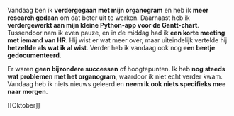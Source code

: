 Vandaag ben ik **verdergegaan met mijn organogram** en heb ik **meer research gedaan** om dat beter uit te werken. Daarnaast heb ik **verdergewerkt aan mijn kleine Python-app voor de Gantt-chart**. Tussendoor nam ik even pauze, en in de middag had ik **een korte meeting met iemand van HR**. Hij wist er wat meer over, maar uiteindelijk vertelde hij **hetzelfde als wat ik al wist**. Verder heb ik vandaag ook nog **een beetje gedocumenteerd**.

Er waren **geen bijzondere successen** of hoogtepunten. Ik heb **nog steeds wat problemen met het organogram**, waardoor ik niet echt verder kwam. Vandaag heb ik niets nieuws geleerd en **neem ik ook niets specifieks mee naar morgen**.





[[Oktober]]